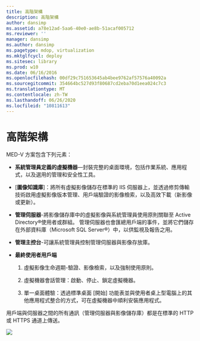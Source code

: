```yaml
---
title: 高階架構
description: 高階架構
author: dansimp
ms.assetid: a78e12ad-5aa6-40e0-ae8b-51acaf005712
ms.reviewer: ''
manager: dansimp
ms.author: dansimp
ms.pagetype: mdop, virtualization
ms.mktglfcycl: deploy
ms.sitesec: library
ms.prod: w10
ms.date: 06/16/2016
ms.openlocfilehash: 00df29c751653645ab4bee9762af57576a40092a
ms.sourcegitcommit: 354664bc527d93f80687cd2eba70d1eea024c7c3
ms.translationtype: MT
ms.contentlocale: zh-TW
ms.lasthandoff: 06/26/2020
ms.locfileid: "10811613"
---
```

# 高階架構


MED-V 方案包含下列元素：

-   **系統管理員定義的虛擬機器**—封裝完整的桌面環境，包括作業系統、應用程式，以及選用的管理和安全性工具。

-   [**圖像知識庫**]：將所有虛擬影像儲存在標準的 IIS 伺服器上，並透過修剪傳輸技術啟用虛擬影像版本管理、用戶端驗證的影像檢索，以及高效下載（新影像或更新）。

-   **管理伺服器**-將影像儲存庫中的虛擬影像與系統管理員使用原則關聯至 Active Directory®使用者或群組。 管理伺服器也會匯總用戶端的事件，並將它們儲存在外部資料庫（Microsoft SQL Server®）中，以供監視及報告之用。

-   **管理主控台**-可讓系統管理員控制管理伺服器與影像存放庫。

-   **最終使用者用戶端**

    1.  虛擬影像生命週期-驗證、影像檢索，以及強制使用原則。

    2.  虛擬機器會話管理：啟動、停止、鎖定虛擬機器。

    3.  單一桌面體驗：透過標準桌面 [開始] 功能表並與使用者桌上型電腦上的其他應用程式整合的方式，可在虛擬機器中順利安裝應用程式。

用戶端與伺服器之間的所有通訊（管理伺服器與影像儲存庫）都是在標準的 HTTP 或 HTTPS 通道上傳送。

![](images/506f54d0-38fa-446a-8070-17ae26da5355.gif)

 

 





